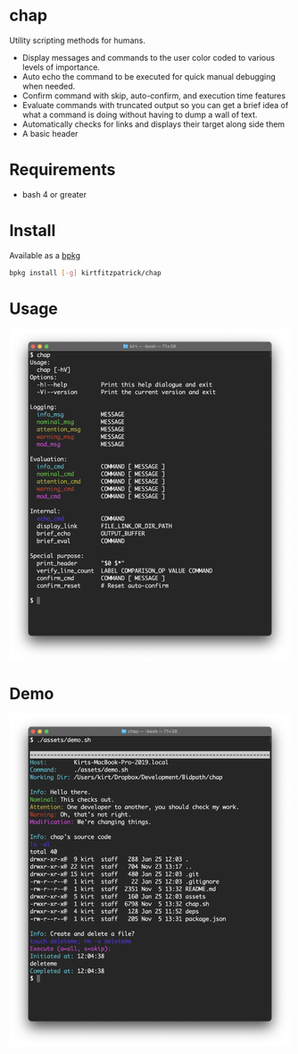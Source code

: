 # chap

Utility scripting methods for humans. 

- Display messages and commands to the user color coded to various levels of 
  importance.
- Auto echo the command to be executed for quick manual debugging when needed.
- Confirm command with skip, auto-confirm, and execution time features
- Evaluate commands with truncated output so you can get a brief idea of what 
  a command is doing without having to dump a wall of text.
- Automatically checks for links and displays their target along side them
- A basic header


# Requirements
- bash 4 or greater

# Install

Available as a [bpkg](http://www.bpkg.sh/)
```sh
bpkg install [-g] kirtfitzpatrick/chap
```

# Usage
![Help message](./assets/help.png "chap -h")

# Demo

![Demo script](./assets/demo.png "./assets/demo.sh")